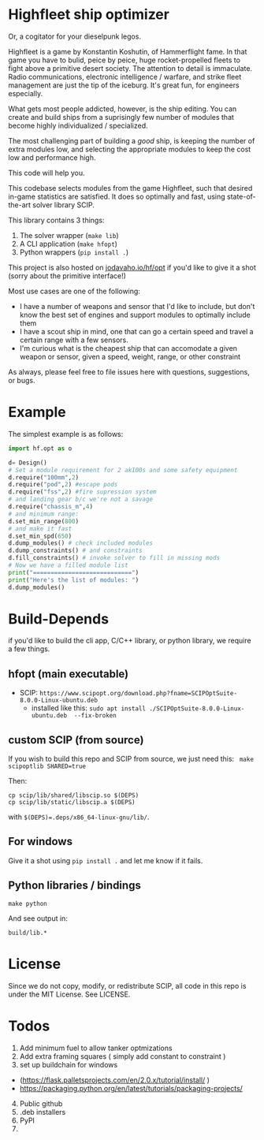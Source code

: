 # Highfleet ship optimizer

Or, a cogitator for your dieselpunk legos.

Highfleet is a game by Konstantin Koshutin, of Hammerflight fame. In that game
you have to bulid, peice by peice, huge rocket-propelled fleets to fight above
a primitive desert society. 
The attention to detail is immaculate. Radio communications, electronic
intelligence / warfare, and strike fleet management are just the tip of the
iceburg. It's great fun, for engineers especially. 

What gets most people addicted, however, is the ship editing. You can create
and build ships from a suprisingly few number of modules that become highly
individualized / specialized. 

The most challenging part of building a *good* ship, is keeping the number of
extra modules low, and selecting the appropriate modules to keep the cost low
and performance high. 

This code will help you.

This codebase selects modules from the game Highfleet, such that desired
in-game statistics are satisfied. It does so optimally and fast, using
state-of-the-art solver library SCIP.

This library contains 3 things:

1. The solver wrapper (`make lib`)
2. A CLI application (`make hfopt`)
3. Python wrappers (`pip install .`)

This project is also hosted on [jodavaho.io/hf/opt](https://jodavaho.io/hf/opt)
if you'd like to give it a shot (sorry about the primitive interface!)

Most use cases are one of the following:

- I have a number of weapons and sensor that I'd like to include, but don't know the best set of engines and support modules to optimally include them
- I have a scout ship in mind, one that can go a certain speed and travel a certain range with a few sensors. 
- I'm curious what is the cheapest ship that can accomodate a given weapon or sensor, given a speed, weight, range, or other constraint

As always, please feel free to file issues here with questions, suggestions, or bugs. 

# Example

The simplest example is as follows:

```python
import hf.opt as o

d= Design()
# Set a module requirement for 2 ak100s and some safety equipment
d.require("100mm",2)
d.require("pod",2) #escape pods
d.require("fss",2) #fire supression system
# and landing gear b/c we're not a savage
d.require("chassis_m",4)
# and minimum range:
d.set_min_range(800)
# and make it fast
d.set_min_spd(650)
d.dump_modules() # check included modules
d.dump_constraints() # and constraints
d.fill_constraints() # invoke solver to fill in missing mods
# Now we have a filled module list
print("============================")
print("Here's the list of modules: ")
d.dump_modules()
```

# Build-Depends

if you'd like to build the cli app, C/C++ library, or python library, we require a few things.

## hfopt (main executable)

- SCIP: `https://www.scipopt.org/download.php?fname=SCIPOptSuite-8.0.0-Linux-ubuntu.deb`
  - installed like this: `sudo apt install ./SCIPOptSuite-8.0.0-Linux-ubuntu.deb  --fix-broken`

## custom SCIP (from source)

If you wish to build this repo and SCIP from source, we just need this: ` make scipoptlib SHARED=true`

Then:

```
cp scip/lib/shared/libscip.so $(DEPS)
cp scip/lib/static/libscip.a $(DEPS)
```

with `$(DEPS)=.deps/x86_64-linux-gnu/lib/`.

## For windows 

Give it a shot using `pip install .` and let me know if it fails.

## Python libraries / bindings

`make python`

And see output in:

`build/lib.*`

# License

Since we do not copy, modify, or redistribute SCIP, all code in this repo is under the MIT License. See LICENSE.

# Todos

1. Add minimum fuel to allow tanker optmizations
2. Add extra framing squares ( simply add constant to constraint )
3. set up buildchain for windows 
  - (https://flask.palletsprojects.com/en/2.0.x/tutorial/install/ )
  - https://packaging.python.org/en/latest/tutorials/packaging-projects/
4. Public github
5. .deb installers
6. PyPI
7. 
